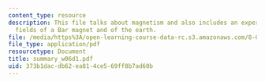 ```yaml
---
content_type: resource
description: This file talks about magnetism and also includes an experiment of magnetic
  fields of a Bar magnet and of the earth.
file: /media/https%3A/open-learning-course-data-rc.s3.amazonaws.com/8-02t-electricity-and-magnetism-spring-2005/373b1dacdb62ea814ce569ff8b7ad60b_summary_w06d1.pdf
file_type: application/pdf
resourcetype: Document
title: summary_w06d1.pdf
uid: 373b1dac-db62-ea81-4ce5-69ff8b7ad60b
---
```

